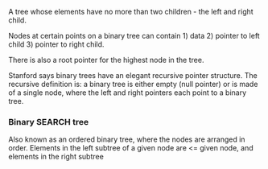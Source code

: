 A tree whose elements have no more than two children - the left and right child.

Nodes at certain points on a binary tree can contain 1) data 2) pointer to left child 3) pointer to right child.

There is also a root pointer for the highest node in the tree.

Stanford says binary trees have an elegant recursive pointer structure. The recursive definition is: a binary tree is either empty (null pointer) or is made of a single node, where the left and right pointers each point to a binary tree.


### Binary SEARCH tree

Also known as an ordered binary tree, where the nodes are arranged in order. Elements in the left subtree of a given node are <= given node, and elements in the right subtree